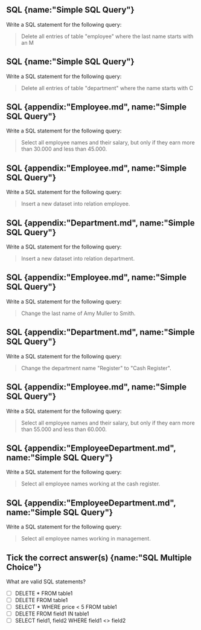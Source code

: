 ## SQL {name:"Simple SQL Query"}
Write a SQL statement for the following query:
>Delete all entries of table "employee" where the last name starts with an M

## SQL {name:"Simple SQL Query"}
Write a SQL statement for the following query:
>Delete all entries of table "department" where the name starts with C

## SQL {appendix:"Employee.md", name:"Simple SQL Query"}
Write a SQL statement for the following query:
>Select all employee names and their salary, but only if they earn more than 30.000 and less than 45.000.

## SQL {appendix:"Employee.md", name:"Simple SQL Query"}
Write a SQL statement for the following query:
>Insert a new dataset into relation employee.

## SQL {appendix:"Department.md", name:"Simple SQL Query"}
Write a SQL statement for the following query:
>Insert a new dataset into relation department.

## SQL {appendix:"Employee.md", name:"Simple SQL Query"}
Write a SQL statement for the following query:
>Change the last name of Amy Muller to Smith.

## SQL {appendix:"Department.md", name:"Simple SQL Query"}
Write a SQL statement for the following query:
>Change the department name "Register" to "Cash Register".

## SQL {appendix:"Employee.md", name:"Simple SQL Query"}
Write a SQL statement for the following query:
>Select all employee names and their salary, but only if they earn more than 55.000 and less than 60.000.

## SQL {appendix:"EmployeeDepartment.md", name:"Simple SQL Query"}
Write a SQL statement for the following query:
>Select all employee names working at the cash register.

## SQL {appendix:"EmployeeDepartment.md", name:"Simple SQL Query"}
Write a SQL statement for the following query:
>Select all employee names working in management.

## Tick the correct answer(s) {name:"SQL Multiple Choice"}
What are valid SQL statements?
- [ ] DELETE * FROM table1
- [ ] DELETE FROM table1
- [ ] SELECT * WHERE price < 5 FROM table1
- [ ] DELETE FROM field1 IN table1
- [ ] SELECT field1, field2 WHERE field1 <> field2